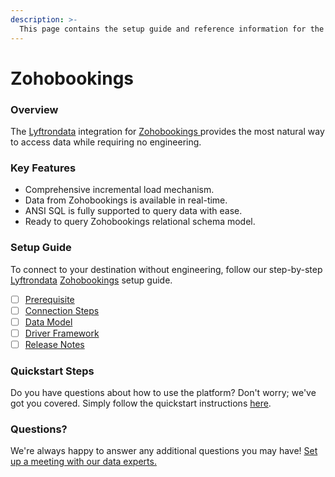 ```yaml
---
description: >-
  This page contains the setup guide and reference information for the Zohobookings source connector.
---
```


# Zohobookings

### Overview

The [Lyftrondata](https://www.lyftrondata.com/) integration for [Zohobookings](https://www.lyftrondata.com/integration/zohobookings/)[ ](https://www.lyftrondata.com/integration/zohobookings/)provides the most natural way to access data while requiring no engineering.

### Key Features

* Comprehensive incremental load mechanism.
* Data from Zohobookings is available in real-time.&#x20;
* ANSI SQL is fully supported to query data with ease.
* Ready to query Zohobookings relational schema model.

### Setup Guide

To connect to your destination without engineering, follow our step-by-step [Lyftrondata](https://www.lyftrondata.com/)  [Zohobookings](https://www.lyftrondata.com/integration/zohobookings/) setup guide.

* [ ] [Prerequisite](../../business-analytics/zohobookings/prerequisite.md)
* [ ] [Connection Steps](../../business-analytics/zohobookings/connection-steps.md)
* [ ] [Data Model](../../business-analytics/zohobookings/data-model/)
* [ ] [Driver Framework](../../business-analytics/zohobookings/driver-framework/)
* [ ] [Release Notes](../../business-analytics/zohobookings/release-notes.md)

### Quickstart Steps

Do you have questions about how to use the platform? Don't worry; we've got you covered. Simply follow the quickstart instructions [here](../../../quickstart-steps.md).

### Questions? <a href="#questions" id="questions"></a>

We're always happy to answer any additional questions you may have! [Set up a meeting with our data experts.](https://www.lyftrondata.com/book-a-meeting/)

